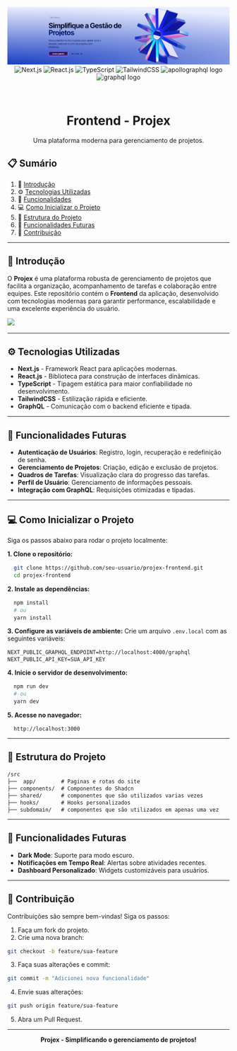 <div align="center">
  <br />
    <a href="#" target="_blank">
      <img src="https://github.com/Miguelluisdev/projex-frontend/blob/master/public/image.png" alt="Projex Banner">
    </a>
  <br />

  <div>
    <img src="https://img.shields.io/badge/-Next_JS-black?style=for-the-badge&logoColor=white&logo=next.js&color=black" alt="Next.js" />
    <img src="https://img.shields.io/badge/-React_JS-black?style=for-the-badge&logoColor=white&logo=react&color=61DAFB" alt="React.js" />
    <img src="https://img.shields.io/badge/-TypeScript-black?style=for-the-badge&logoColor=white&logo=typescript&color=3178C6" alt="TypeScript" />
    <img src="https://img.shields.io/badge/-Tailwind_CSS-black?style=for-the-badge&logoColor=white&logo=tailwindcss&color=06B6D4" alt="TailwindCSS" />
    <img src="https://img.shields.io/badge/Apollo GraphQL-311C87?logo=apollographql&logoColor=white&style=for-the-badge" alt="apollographql logo"  />
    <img src="https://img.shields.io/badge/GraphQL-E10098?logo=graphql&logoColor=white&style=for-the-badge" alt="graphql logo"  />
  </div>
<br/><br/>
 
  <h1 align="center">Frontend - Projex</h1>

   <div align="center">
     Uma plataforma moderna para gerenciamento de projetos.
    </div>
</div>

## 📋 **Sumário**

1. 🚀 [Introdução](#introducao)
2. ⚙️ [Tecnologias Utilizadas](#tecnologias)
3. 🔋 [Funcionalidades](#funcionalidades)
4. 💻 [Como Inicializar o Projeto](#como-inicializar)
5. 📄 [Estrutura do Projeto](#estrutura)
6. 🌟 [Funcionalidades Futuras](#futuras)
7. 🤝 [Contribuição](#contribuicao)

---

## 🚀 **Introdução** <a name="introducao"></a>

O **Projex** é uma plataforma robusta de gerenciamento de projetos que facilita a organização, acompanhamento de tarefas e colaboração entre equipes. Este repositório contém o **Frontend** da aplicação, desenvolvido com tecnologias modernas para garantir performance, escalabilidade e uma excelente experiência do usuário.

<a href="https://github.com/Miguelluisdev/projex-frontend" target="_blank">
  <img src="https://img.shields.io/badge/DÊ_UMA_ESTRELA_%E2%AD%90-%23121011.svg?style=for-the-badge&logo=github&logoColor=white" />
</a>

---

## ⚙️ **Tecnologias Utilizadas** <a name="tecnologias"></a>

- **Next.js** - Framework React para aplicações modernas.
- **React.js** - Biblioteca para construção de interfaces dinâmicas.
- **TypeScript** - Tipagem estática para maior confiabilidade no desenvolvimento.
- **TailwindCSS** - Estilização rápida e eficiente.
- **GraphQL** - Comunicação com o backend eficiente e tipada.

---

## 🔋 **Funcionalidades Futuras** <a name="funcionalidades"></a>

- **Autenticação de Usuários**: Registro, login, recuperação e redefinição de senha.
- **Gerenciamento de Projetos**: Criação, edição e exclusão de projetos.
- **Quadros de Tarefas**: Visualização clara do progresso das tarefas.
- **Perfil de Usuário**: Gerenciamento de informações pessoais.
- **Integração com GraphQL**: Requisições otimizadas e tipadas.

---

## 💻 **Como Inicializar o Projeto** <a name="como-inicializar"></a>

Siga os passos abaixo para rodar o projeto localmente:

**1. Clone o repositório:**
```bash
  git clone https://github.com/seu-usuario/projex-frontend.git
  cd projex-frontend
```

**2. Instale as dependências:**
```bash
  npm install
  # ou
  yarn install
```

**3. Configure as variáveis de ambiente:**
Crie um arquivo `.env.local` com as seguintes variáveis:
```
NEXT_PUBLIC_GRAPHQL_ENDPOINT=http://localhost:4000/graphql
NEXT_PUBLIC_API_KEY=SUA_API_KEY
```

**4. Inicie o servidor de desenvolvimento:**
```bash
  npm run dev
  # ou
  yarn dev
```

**5. Acesse no navegador:**
```
  http://localhost:3000
```

---

## 📄 **Estrutura do Projeto** <a name="estrutura"></a>
```
/src
├──  app/        # Paginas e rotas do site
├── components/  # Componentes do Shadcn
├── shared/      # componentes que são utilizados varias vezes
├── hooks/       # Hooks personalizados
├── subdomain/   # componentes que são utilizados em apenas uma vez
```

---

## 🌟 **Funcionalidades Futuras** <a name="futuras"></a>

- **Dark Mode**: Suporte para modo escuro.
- **Notificações em Tempo Real**: Alertas sobre atividades recentes.
- **Dashboard Personalizado**: Widgets customizáveis para usuários.

---

## 🤝 **Contribuição** <a name="contribuicao"></a>

Contribuições são sempre bem-vindas! Siga os passos:

1. Faça um fork do projeto.
2. Crie uma nova branch:
```bash
git checkout -b feature/sua-feature
```
3. Faça suas alterações e commit:
```bash
git commit -m "Adicionei nova funcionalidade"
```
4. Envie suas alterações:
```bash
git push origin feature/sua-feature
```
5. Abra um Pull Request.
---

<div align="center">
  <strong>Projex - Simplificando o gerenciamento de projetos!</strong>
</div>
